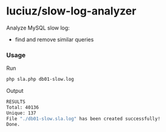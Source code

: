 # luciuz/slow-log-analyzer

Analyze MySQL slow log:
- find and remove similar queries

### Usage
Run
```bash
php sla.php db01-slow.log
```
Output
```bash
RESULTS
Total: 40136
Unique: 137
File "./db01-slow.sla.log" has been created successfully!
Done.
```
